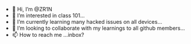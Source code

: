 - 👋 Hi, I’m @ZR1N
- 👀 I’m interested in class 101...
- 🌱 I’m currently learning many hacked issues on all devices...
- 💞️ I’m looking to collaborate with my learnings to all github members...
- 📫 How to reach me ...inbox?

<!---
ZR1N/ZR1N is a ✨ special ✨ repository because its `README.md` (this file) appears on your GitHub profile.
You can click the Preview link to take a look at your changes.
--->

